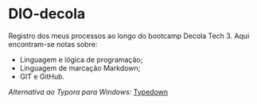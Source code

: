 # DIO-decola
Registro dos meus processos ao longo do bootcamp Decola Tech 3.
Aqui encontram-se notas sobre:
 - Linguagem e lógica de programação;
 - Linguagem de marcação Markdown;
 - GIT e GitHub.

*Alternativa ao Typora para Windows:*
[Typedown](https://apps.microsoft.com/store/detail/typedown-a-wysiwyg-markdown-editor/9P8TCW4H2HB4?hl=en-us&gl=US)
